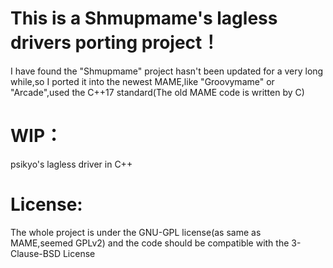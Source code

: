 # This is a Shmupmame's lagless drivers porting project！
I have found the "Shmupmame" project hasn't been updated for a very long while,so I ported it into the newest MAME,like "Groovymame" or "Arcade",used the C++17 standard(The old MAME code is written by C)
# WIP：
psikyo's lagless driver in C++   
# License:
The whole project is under the GNU-GPL license(as same as MAME,seemed GPLv2) and the code should be compatible with the 3-Clause-BSD License
